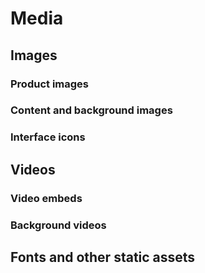 # Media

## Images

### Product images

### Content and background images

### Interface icons

## Videos

### Video embeds

### Background videos

## Fonts and other static assets
